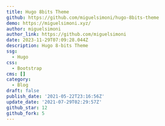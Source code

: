 ```yaml
---
title: Hugo 8bits Theme
github: https://github.com/miguelsimoni/hugo-8bits-theme
demo: https://miguelsimoni.xyz/
author: miguelsimoni
author_link: https://github.com/miguelsimoni
date: 2023-11-29T07:09:28.044Z
description: Hugo 8-bits Theme
ssg:
  - Hugo
css:
  - Bootstrap
cms: []
category:
  - Blog
draft: false
publish_date: '2021-05-22T23:16:56Z'
update_date: '2021-07-29T02:29:57Z'
github_star: 12
github_fork: 5
---
```

